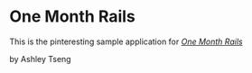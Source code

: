 # One Month Rails

This is the pinteresting sample application for 
[*One Month Rails*](http://onemonthrails.com)

by Ashley Tseng